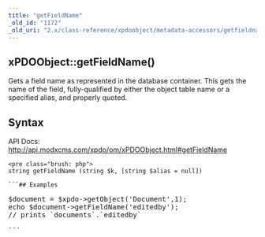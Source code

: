 ```yaml
---
title: "getFieldName"
_old_id: "1172"
_old_uri: "2.x/class-reference/xpdoobject/metadata-accessors/getfieldname"
---
```


## xPDOObject::getFieldName()

Gets a field name as represented in the database container. This gets the name of the field, fully-qualified by either the object table name or a specified alias, and properly quoted.

## Syntax

API Docs: <http://api.modxcms.com/xpdo/om/xPDOObject.html#getFieldName>

```
<pre class="brush: php">
string getFieldName (string $k, [string $alias = null])

```## Examples

```
<pre class="brush: php">
$document = $xpdo->getObject('Document',1);
echo $document->getFieldName('editedby');
// prints `documents`.`editedby`

```